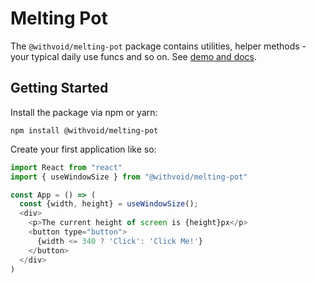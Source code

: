 # Melting Pot

The `@withvoid/melting-pot` package contains utilities, helper methods - your typical daily use funcs and so on. See [demo and docs](https://melting-pot.now.sh/).

## Getting Started

Install the package via npm or yarn:

`npm install @withvoid/melting-pot`

Create your first application like so:

```js
import React from "react"
import { useWindowSize } from "@withvoid/melting-pot"

const App = () => (
  const {width, height} = useWindowSize();
  <div>
    <p>The current height of screen is {height}px</p>
    <button type="button">
      {width <= 340 ? 'Click': 'Click Me!'}
    </button>
  </div>
)
```